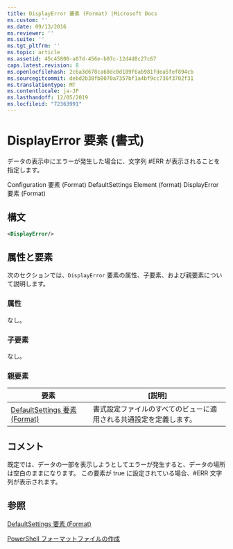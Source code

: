 ```yaml
---
title: DisplayError 要素 (Format) |Microsoft Docs
ms.custom: ''
ms.date: 09/13/2016
ms.reviewer: ''
ms.suite: ''
ms.tgt_pltfrm: ''
ms.topic: article
ms.assetid: 45c45800-a87d-456e-b07c-12d4d8c27c67
caps.latest.revision: 8
ms.openlocfilehash: 2c6a3d678ca68dc0d189f6ab981fdea5fef894cb
ms.sourcegitcommit: debd2b38fb8070a7357bf1a4bf9cc736f3702f31
ms.translationtype: MT
ms.contentlocale: ja-JP
ms.lasthandoff: 12/05/2019
ms.locfileid: "72363991"
---
```

# <a name="displayerror-element-format"></a>DisplayError 要素 (書式)

データの表示中にエラーが発生した場合に、文字列 #ERR が表示されることを指定します。

Configuration 要素 (Format) DefaultSettings Element (format) DisplayError 要素 (Format)

## <a name="syntax"></a>構文

```xml
<DisplayError/>
```

## <a name="attributes-and-elements"></a>属性と要素

次のセクションでは、`DisplayError` 要素の属性、子要素、および親要素について説明します。

### <a name="attributes"></a>属性

なし。

### <a name="child-elements"></a>子要素

なし。

### <a name="parent-elements"></a>親要素

|要素|[説明]|
|-------------|-----------------|
|[DefaultSettings 要素 (Format)](./defaultsettings-element-format.md)|書式設定ファイルのすべてのビューに適用される共通設定を定義します。|

## <a name="remarks"></a>コメント

既定では、データの一部を表示しようとしてエラーが発生すると、データの場所は空白のままになります。 この要素が true に設定されている場合、#ERR 文字列が表示されます。

## <a name="see-also"></a>参照

[DefaultSettings 要素 (Format)](./defaultsettings-element-format.md)

[PowerShell フォーマットファイルの作成](./writing-a-powershell-formatting-file.md)
